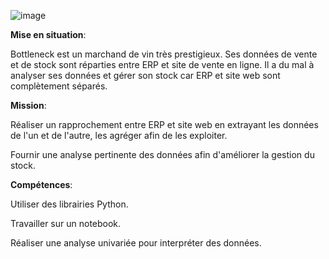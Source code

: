 ![image](https://github.com/user-attachments/assets/93aef86f-38b7-4f44-8db1-4a83b7863974)

**Mise en situation**:

Bottleneck est un marchand de vin très prestigieux. 
Ses données de vente et de stock sont réparties entre ERP et site de vente en ligne. 
Il a du mal à analyser ses données et gérer son stock car ERP et site web sont complètement séparés. 

**Mission**:

Réaliser un rapprochement entre ERP et site web en extrayant les données de l'un et de l'autre, les agréger afin de les exploiter. 

Fournir une analyse pertinente des données afin d'améliorer la gestion du stock.

**Compétences**:

Utiliser des librairies Python.

Travailler sur un notebook.

Réaliser une analyse univariée pour interpréter des données.

